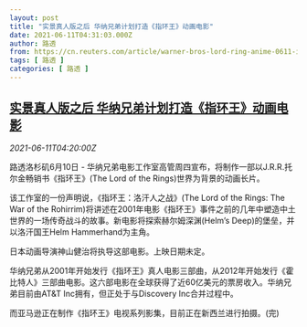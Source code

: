 ```yaml
---
layout: post
title: "实景真人版之后 华纳兄弟计划打造《指环王》动画电影"
date: 2021-06-11T04:31:03.000Z
author: 路透
from: https://cn.reuters.com/article/warner-bros-lord-ring-anime-0611-idCNKCS2DN0AI
tags: [ 路透 ]
categories: [ 路透 ]
---
```

<!--1623385863000-->
[实景真人版之后 华纳兄弟计划打造《指环王》动画电影](https://cn.reuters.com/article/warner-bros-lord-ring-anime-0611-idCNKCS2DN0AI)
------

<div>
<div><i>2021-06-11T04:20:00Z</i></div><p>路透洛杉矶6月10日 - 华纳兄弟电影工作室高管周四宣布，将制作一部以J.R.R.托尔金畅销书《指环王》(The Lord of the Rings)世界为背景的动画长片。</p><p>该工作室的一份声明说，《指环王：洛汗人之战》(The Lord of the Rings: The War of the Rohirrim)将讲述在2001年电影《指环王》事件之前的几年中塑造中土世界的一场传奇战斗的故事。新电影将探索赫尔姆深渊(Helm’s Deep)的堡垒，并以洛汗国王Helm Hammerhand为主角。</p><p>日本动画导演神山健治将执导这部电影。上映日期未定。</p><p>华纳兄弟从2001年开始发行《指环王》真人电影三部曲，从2012年开始发行《霍比特人》三部曲电影。这六部电影在全球获得了近60亿美元的票房收入。华纳兄弟目前由AT&amp;T Inc拥有，但正处于与Discovery Inc合并过程中。</p><p>而亚马逊正在制作《指环王》电视系列影集，目前正在新西兰进行拍摄。(完)</p>
</div>
